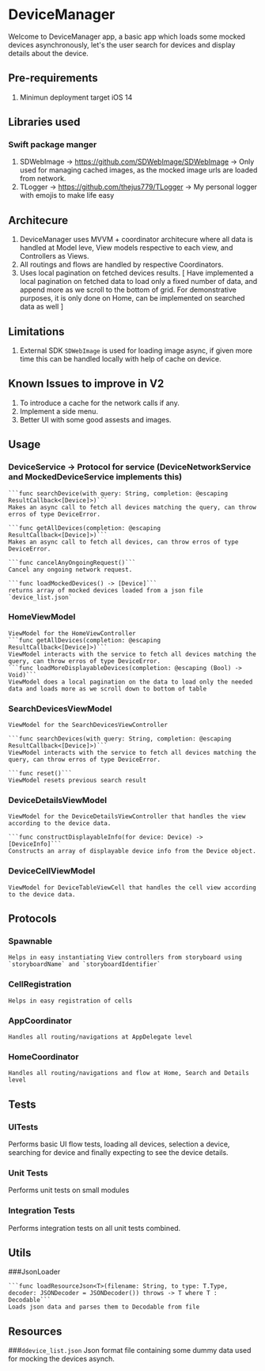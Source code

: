 # DeviceManager

Welcome to DeviceManager app, a basic app which loads some mocked devices asynchronously, let's the user search for devices and display details about the device.

## Pre-requirements

1. Minimun deployment target iOS 14

## Libraries used

### Swift package manger
1. SDWebImage -> https://github.com/SDWebImage/SDWebImage -> Only used for managing cached images, as the mocked image urls are loaded from network.
2. TLogger -> https://github.com/thejus779/TLogger -> My personal logger with emojis to make life easy


## Architecure

1. DeviceManager uses MVVM + coordinator architecure where all data is handled at Model leve, View models respective to each view, and Controllers as Views.
2. All routings and flows are handled by respective Coordinators.
3. Uses local pagination on fetched devices results.
 [ Have implemented a local pagination on fetched data to load only a fixed number of data, and append more as we scroll to the bottom of grid. For demonstrative purposes, it is only done on Home, can be implemented on searched data as well ]

## Limitations

1. External SDK `SDWebImage` is used for loading image async, if given more time this can be handled locally with help of cache on device.


## Known Issues to improve in V2

1. To introduce a cache for the network calls if any.
2. Implement a side menu.
3. Better UI with some good assests and images.


## Usage

###  DeviceService -> Protocol for service (DeviceNetworkService and MockedDeviceService implements this)

    ```func searchDevice(with query: String, completion: @escaping ResultCallback<[Device]>)```
    Makes an async call to fetch all devices matching the query, can throw erros of type DeviceError.
    
    ```func getAllDevices(completion: @escaping ResultCallback<[Device]>)```
    Makes an async call to fetch all devices, can throw erros of type DeviceError.
    
    ```func cancelAnyOngoingRequest()```
    Cancel any ongoing network request.
    
    ```func loadMockedDevices() -> [Device]```
    returns array of mocked devices loaded from a json file `device_list.json`
        
### HomeViewModel
    ViewModel for the HomeViewController
    ```func getAllDevices(completion: @escaping ResultCallback<[Device]>)```
    ViewModel interacts with the service to fetch all devices matching the query, can throw erros of type DeviceError.
    ```func loadMoreDisplayableDevices(completion: @escaping (Bool) -> Void)```
    ViewModel does a local pagination on the data to load only the needed data and loads more as we scroll down to bottom of table
    
### SearchDevicesViewModel
    ViewModel for the SearchDevicesViewController

    ```func searchDevices(with query: String, completion: @escaping ResultCallback<[Device]>)```
    ViewModel interacts with the service to fetch all devices matching the query, can throw erros of type DeviceError.
    
    ```func reset()```
    ViewModel resets previous search result
    
### DeviceDetailsViewModel
    ViewModel for the DeviceDetailsViewController that handles the view according to the device data.
    
    ```func constructDisplayableInfo(for device: Device) -> [DeviceInfo]```
    Constructs an array of displayable device info from the Device object.
    
### DeviceCellViewModel
    ViewModel for DeviceTableViewCell that handles the cell view according to the device data.
    
## Protocols
    
### Spawnable
    Helps in easy instantiating View controllers from storyboard using `storyboardName` and `storyboardIdentifier`
### CellRegistration
    Helps in easy registration of cells
    
### AppCoordinator
    Handles all routing/navigations at AppDelegate level
### HomeCoordinator
    Handles all routing/navigations and flow at Home, Search and Details level

    

## Tests

### UITests
Performs basic UI flow tests, loading all devices, selection a device, searching for device and finally expecting to see the device details.

### Unit Tests
Performs unit tests on small modules
### Integration Tests
Performs integration tests on all unit tests combined.

## Utils
###JsonLoader

    ```func loadResourceJson<T>(filename: String, to type: T.Type, decoder: JSONDecoder = JSONDecoder()) throws -> T where T : Decodable```
    Loads json data and parses them to Decodable from file


## Resources
###`ddevice_list.json`
    Json format file containing some dummy data used for mocking the devices asynch.
